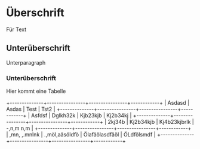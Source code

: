 Überschrift
===========

Für Text

Unterüberschrift
----------------

Unterparagraph

### Unterüberschrift

Hier kommt eine Tabelle

+--------------+----------------+----------------+------------+
| Asdasd       | Asdas          | Test           | Tst2       |
+--------------+----------------+----------------+------------+
| Asfdsf       | Dglkh32k       | Kjb23kjb       | Kj2b34kj   |
+--------------+----------------+----------------+------------+
| 2kj34b       | Kj2b34kjb      | Kj4b23kjbrlk   | -,n,m n,m  |
+--------------+----------------+----------------+------------+
| ,mn, ,.mnlnk | .,möl,aäsöldfö | Ölafäölasdfäöl | ÖLdfölsmdf |
+--------------+----------------+----------------+------------+
